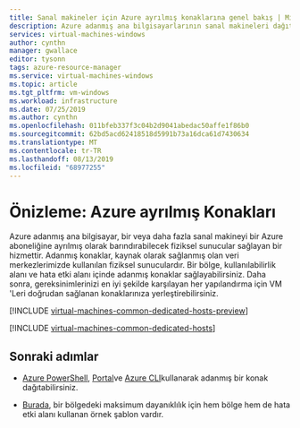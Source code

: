 ```yaml
---
title: Sanal makineler için Azure ayrılmış konaklarına genel bakış | Microsoft Docs
description: Azure adanmış ana bilgisayarlarının sanal makineleri dağıtmak için nasıl kullanılabileceği hakkında daha fazla bilgi edinin.
services: virtual-machines-windows
author: cynthn
manager: gwallace
editor: tysonn
tags: azure-resource-manager
ms.service: virtual-machines-windows
ms.topic: article
ms.tgt_pltfrm: vm-windows
ms.workload: infrastructure
ms.date: 07/25/2019
ms.author: cynthn
ms.openlocfilehash: 011bfeb337f3c04b2d9041abedac50affe1f86b0
ms.sourcegitcommit: 62bd5acd62418518d5991b73a16dca61d7430634
ms.translationtype: MT
ms.contentlocale: tr-TR
ms.lasthandoff: 08/13/2019
ms.locfileid: "68977255"
---
```

# <a name="preview-azure-dedicated-hosts"></a>Önizleme: Azure ayrılmış Konakları

Azure adanmış ana bilgisayar, bir veya daha fazla sanal makineyi bir Azure aboneliğine ayrılmış olarak barındırabilecek fiziksel sunucular sağlayan bir hizmettir. Adanmış konaklar, kaynak olarak sağlanmış olan veri merkezlerimizde kullanılan fiziksel sunuculardır. Bir bölge, kullanılabilirlik alanı ve hata etki alanı içinde adanmış konaklar sağlayabilirsiniz. Daha sonra, gereksinimlerinizi en iyi şekilde karşılayan her yapılandırma için VM 'Leri doğrudan sağlanan konaklarınıza yerleştirebilirsiniz.

[!INCLUDE [virtual-machines-common-dedicated-hosts-preview](../../../includes/virtual-machines-common-dedicated-hosts-preview.md)]

[!INCLUDE [virtual-machines-common-dedicated-hosts](../../../includes/virtual-machines-common-dedicated-hosts.md)]

## <a name="next-steps"></a>Sonraki adımlar

- [Azure PowerShell](dedicated-hosts-powershell.md), [Portal](dedicated-hosts-portal.md)ve [Azure CLI](../linux/dedicated-hosts-cli.md)kullanarak adanmış bir konak dağıtabilirsiniz.

- [Burada](https://github.com/Azure/azure-quickstart-templates/blob/master/201-vm-dedicated-hosts/README.md), bir bölgedeki maksimum dayanıklılık için hem bölge hem de hata etki alanı kullanan örnek şablon vardır.
